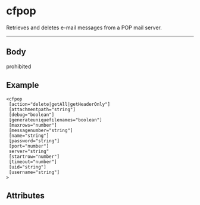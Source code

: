 # cfpop


Retrieves and deletes e-mail messages from a POP mail server.

---
## Body
prohibited

## Example
```
<cfpop
 [action="delete|getAll|getHeaderOnly"]
 [attachmentpath="string"]
 [debug="boolean"]
 [generateuniquefilenames="boolean"]
 [maxrows="number"]
 [messagenumber="string"]
 [name="string"]
 [password="string"]
 [port="number"]
 server="string"
 [startrow="number"]
 [timeout="number"]
 [uid="string"]
 [username="string"]
>
```
## Attributes
